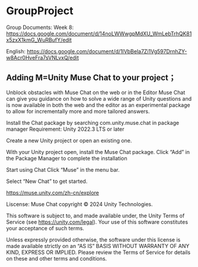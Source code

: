 # GroupProject

Group Documents:
Week 8: https://docs.google.com/document/d/14noLWWwgpMdXU_WmLebTrhQK81x5zxX1kmG_WuRBufY/edit 

English: https://docs.google.com/document/d/1lVbBela7Zi1Vg597DrnhZY-w8Acr0HveFra7sVNLvxQ/edit

## Adding M=Unity Muse Chat to your project；

Unblock obstacles with Muse Chat on the web or in the Editor
Muse Chat can give you guidance on how to solve a wide range of Unity questions and is now available in both the web and the editor as an experimental package to allow for incrementally more and more tailored answers.

Install the Chat package by searching com.unity.muse.chat in package manager
Requirement: Unity 2022.3 LTS or later

Create a new Unity project or open an existing one.

With your Unity project open, install the Muse Chat package.
Click “Add” in the Package Manager to complete the installation

Start using Chat
Click “Muse” in the menu bar.

Select “New Chat” to get started.

https://muse.unity.com/zh-cn/explore

Liscense: 
Muse Chat copyright © 2024 Unity Technologies.

This software is subject to, and made available under, the Unity Terms of Service (see https://unity.com/legal). Your use of this software constitutes your acceptance of such terms.

Unless expressly provided otherwise, the software under this license is made available strictly on an “AS IS” BASIS WITHOUT WARRANTY OF ANY KIND, EXPRESS OR IMPLIED. Please review the Terms of Service for details on these and other terms and conditions.
